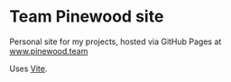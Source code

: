 # Team Pinewood site

Personal site for my projects, hosted via GitHub Pages at www.pinewood.team

Uses [Vite](https://vitejs.dev/).